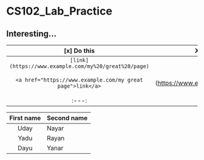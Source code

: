# CS102_Lab_Practice

Interesting...
---

 [x] Do this | X Don't do this...
:---: | ---:
`[link](https://www.example.com/my%20/great%20/page)` | 
`<a href="https://www.example.com/my great page">link</a>` | [link](https://www.example.com/my great page)
:---: | ---:



First name | Second name
:----: | :----
Uday | Nayar
Yadu | Rayan
Dayu | Yanar
